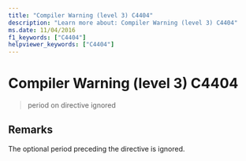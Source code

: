```yaml
---
title: "Compiler Warning (level 3) C4404"
description: "Learn more about: Compiler Warning (level 3) C4404"
ms.date: 11/04/2016
f1_keywords: ["C4404"]
helpviewer_keywords: ["C4404"]
---
```

# Compiler Warning (level 3) C4404

> period on directive ignored

## Remarks

The optional period preceding the directive is ignored.

